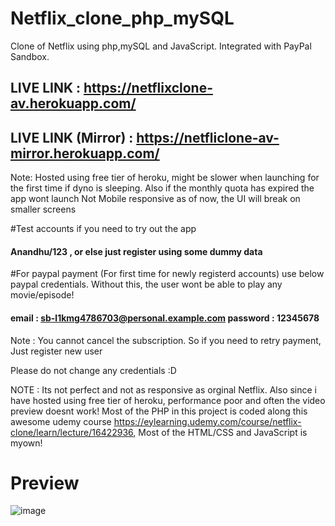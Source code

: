 # Netflix_clone_php_mySQL
Clone of Netflix using php,mySQL and JavaScript. Integrated with PayPal Sandbox.
## LIVE LINK : https://netflixclone-av.herokuapp.com/
## LIVE LINK (Mirror) : https://netfliclone-av-mirror.herokuapp.com/

Note:
Hosted using free tier of heroku, might be slower when launching for the first time if dyno is sleeping. Also if the monthly quota has expired the app wont launch
Not Mobile responsive as of now, the UI will break on smaller screens


#Test accounts if you need to try out the app
#### Anandhu/123 , or else just register using some dummy data

#For paypal payment (For first time for newly registerd accounts) use below paypal credentials. Without this, the user wont be able to play any movie/episode!
#### email : sb-l1kmg4786703@personal.example.com password : 12345678

Note : You cannot cancel the subscription. So if you need to retry payment, Just register new user

Please do not change any credentials :D

NOTE : Its not perfect and not as responsive as orginal Netflix. Also since i have hosted using free tier of heroku, performance poor and often the video preview doesnt work!
Most of the PHP in this project is coded along this awesome udemy course https://eylearning.udemy.com/course/netflix-clone/learn/lecture/16422936,
Most of the HTML/CSS and JavaScript is myown!


# Preview 
![image](https://user-images.githubusercontent.com/37325402/126797698-60c4146f-932a-43bd-9970-c8c6d0e61710.png)
